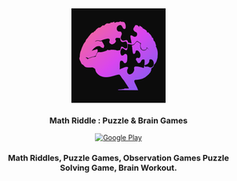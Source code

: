 <br />
<p align="center">
  <a href="https://github.com/jaysavsani07/math-metrix">
    <img src="android/app/src/main/res/mipmap-xxxhdpi/ic_launcher.png">
  </a>

  <h3 align="center">Math Riddle : Puzzle & Brain Games</h3>

  <p align="center">
    <a href="https://play.google.com/store/apps/details?id=com.mathgame.riddles.puzzles.brain.teasers"><img src="https://github.com/Volorf/Badges/blob/master/Google%20Play/Google%20Play%20Badge.png" height="60" alt="Google Play" title="Math Riddle"/></a>
  </p>
</p>

<h3 align="center">Math Riddles, Puzzle Games, Observation Games Puzzle Solving Game, Brain Workout.</h3>
<br />
